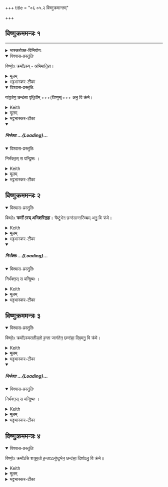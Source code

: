 +++
title = "०६ ०५.२ विष्णुक्रमान्तम्"

+++
<div class="js_include" url="/vedAH_yajuH/taittirIyam/sArasvata-vibhAgaH/saMhitA/sarva-prastutiH/1/6_aiShTika-yAjamAnAdi/05_2_viShNukramAntam"  newLevelForH1="1" includeTitle="true">

## विष्णुक्रममन्त्रः १
_______
<details><summary>भास्करोक्त-विनियोगः</summary>

9-12विष्णुक्रमान् क्रामति - विष्णोः क्रमोसीति ॥ 'विष्णुमुखा वै देवाः' इत्यादि ब्राह्मणम् ।
</details>
<details open><summary>विश्वास-प्रस्तुतिः</summary>

विष्णो॒ᳵ क्रमो᳚ऽस्य् - अभिमाति॒हा।
</details>
<details><summary>मूलम्</summary>

विष्णो॒ᳵ क्रमो᳚ऽस्यभिमाति॒हा ।
</details>
<details><summary>भट्टभास्कर-टीका</summary>

**विष्णोर्** भगवतस्त्रीन् लोकान् क्रामतः यः **क्रमः** पदविक्षेपः स एव त्वम् **असि** यो ममासि । विष्णोर् आत्मनश् चाभेदोपचाराद् एवम् उच्यते । ब्राह्मणं च भवति 'विष्णुरेव भूत्वा यजमानः' इत्यादि । 'नोदात्तोपदेशस्य' इति वृद्ध्यभावः ।

क्रमो विशेष्यते - **अभिमातिहा** अभिमातिः पाप्मा तस्य हन्ता त्वमसि, यतो विष्णोः क्रमोसि ।

यद्वा - यो **विष्णोः क्रमोस्यभिमातिहा** त्रिविक्रमरूपस्य भगवतः विष्णोः सर्वलोकाक्रमणक्षमः क्रमः पदविक्षेपः सर्वानिष्टहन्ता स एव त्वम् **असि** यो मदीयः क्रमः; 'अतस्तादृशेन त्वयानुक्रमेण विक्रमणेनाभिजयामि सर्वमप्रतिबन्धेन । 'वृत्तिसर्गतायनेषु क्रमः' इत्यात्मनेपदम् ।

</details>
<details open><summary>विश्वास-प्रस्तुतिः</summary>

गा॑य॒त्रेण॒ छन्द॑सा पृथि॒वीम् +++(विष्णुम्)+++ अनु॒ वि क्र॑मे।
</details>
<details><summary>Keith</summary>

Thou art the step of Visnu, smiting enmity; with the Gayatri metre I step across the earth;
</details>
<details><summary>मूलम्</summary>

गा॑य॒त्रेण॒ छन्द॑सा पृथि॒वीमनु॒ वि क्र॑मे ।
</details>
<details><summary>भट्टभास्कर-टीका</summary>

पूर्वं देवा गायत्र्यादिभिश् छन्दोभिः पृथिव्य्-आदीन् लोकान् अभ्यजयन्; अत इदमुच्यते - **गायत्रेण** छन्दसेति । गायत्र्याद्यात्मकत्वाच् च पृथिव्यादीनाम् । यथोक्तं - 'गायत्री वै पृथिवी' इत्यादि । तद्वदहमपि गायत्रेण छन्दसा पृथिवीमनुविक्रम इति । गायत्र्येव **गायत्रम्** । 'छन्दसः प्रत्ययविधाने नपुंसके स्वार्थ उपसङ्ख्यानम्' इत्यण्प्रत्ययः ।

पूर्वं विष्णुना क्रान्तां **पृथिवीं** पश्चादिदानीम् अहं **विक्रम** इत्यनोरर्थः ।
</details>
<div class="js_include" includetitle="false" newlevelforh1="5" unfilled url="/vedAH_yajuH/taittirIyam/sArasvata-vibhAgaH/saMhitA/yajuH/sarva-prastutiH/1/6_aiShTika-yAjamAnAdi/05_viShNukramAntam/nirbhaktaH.md">
<details open><summary><h5>निर्भक्तः ...{Loading}...</h5></summary>
<details open><summary>विश्वास-प्रस्तुतिः</summary>

निर्भ॑क्त॒स् स यन्द्वि॒ष्मः ।
</details>
<details><summary>Keith</summary>

excluded is he whom we hate.
</details>
<details><summary>मूलम्</summary>

निर्भ॑क्त॒स्स यन्द्वि॒ष्मः ।
</details>
<details><summary>भट्टभास्कर-टीका</summary>

इत्थं यस्माद्विष्णुरेव भूत्वाहं विक्रमे त्वं च यथा विष्णोः क्रमोसि अतो निर्भक्तः स मया क्रान्तया इतः पृथिव्या स निर्भक्तः निर्वासितो विनाशितोस्तु यं द्विष्मः । उपक्रमे श्रुतत्वादभिमातिर्गम्यते । 'गतिरनन्तरः' इति गतेः प्रकृतिस्वरत्वम् । एतेनोत्तरे व्याख्याताः ।
</details>
</details>
</div>  


## विष्णुक्रममन्त्रः २
<details open><summary>विश्वास-प्रस्तुतिः</summary>

विष्णो॒ᳵ **क्रमो᳚ ऽस्य् अभिशस्ति॒हा**।
त्रैष्टु॑भेन॒ छन्द॑सान्तरि॑ख्ष॒म् अनु॒ वि क्र॑मे।
</details>
<details><summary>Keith</summary>

Thou art the step of Visnu, smiting imprecations; with the Tristubh metre I step across the atmosphere;
</details>
<details><summary>मूलम्</summary>

विष्णो॒ᳵ क्रमो᳚ऽस्यभिशस्ति॒हा त्रैष्टु॑भेन॒ छन्द॑सान्तरि॑ख्ष॒मनु॒ वि क्र॑मे।
</details>
<details><summary>भट्टभास्कर-टीका</summary>

अभिशस्तिरभिशंसनं अकृतगर्होक्तिः । त्रिष्टुब्जगत्यनुष्टुप्शब्देभ्य उत्सादित्वादञ्, 'छन्दसः प्रत्ययविधाने' इत्यस्य प्राग्दीव्यतीयत्वात् ।
</details>
<div class="js_include" includetitle="false" newlevelforh1="5" unfilled url="/vedAH_yajuH/taittirIyam/sArasvata-vibhAgaH/saMhitA/yajuH/sarva-prastutiH/1/6_aiShTika-yAjamAnAdi/05_viShNukramAntam/nirbhaktaH.md">
<details open><summary><h5>निर्भक्तः ...{Loading}...</h5></summary>
<details open><summary>विश्वास-प्रस्तुतिः</summary>

निर्भ॑क्त॒स् स यन्द्वि॒ष्मः ।
</details>
<details><summary>Keith</summary>

excluded is he whom we hate.
</details>
<details><summary>मूलम्</summary>

निर्भ॑क्त॒स्स यन्द्वि॒ष्मः ।
</details>
<details><summary>भट्टभास्कर-टीका</summary>

इत्थं यस्माद्विष्णुरेव भूत्वाहं विक्रमे त्वं च यथा विष्णोः क्रमोसि अतो निर्भक्तः स मया क्रान्तया इतः पृथिव्या स निर्भक्तः निर्वासितो विनाशितोस्तु यं द्विष्मः । उपक्रमे श्रुतत्वादभिमातिर्गम्यते । 'गतिरनन्तरः' इति गतेः प्रकृतिस्वरत्वम् । एतेनोत्तरे व्याख्याताः ।
</details>
</details>
</div>  


## विष्णुक्रममन्त्रः ३
<details open><summary>विश्वास-प्रस्तुतिः</summary>

विष्णो॒ᳵ क्रमो᳚ऽस्यरातीय॒तो ह॒न्ता जाग॑तेन॒ छन्द॑सा॒ दिव॒मनु॒ वि क्र॑मे।
</details>
<details><summary>Keith</summary>

Thou art the step of Visnu, smiter of him who practiseth evil;  
with the Jagati metre I step across the sky;
</details>
<details><summary>मूलम्</summary>

विष्णो॒ᳵ क्रमो᳚ऽस्यरातीय॒तो ह॒न्ता जाग॑तेन॒ छन्द॑सा॒ दिव॒मनु॒ वि क्र॑मे।
</details>
<details><summary>भट्टभास्कर-टीका</summary>

अरातीयतः अरातित्वमस्माकमिच्छतः, अरातिं वात्मन इच्छतः हन्ता हन्तुमर्हः । 'अर्हे कृत्यतृचश्च' इति तृच् । 'शतुरनुमः' इति षष्ठ्या उदात्तत्वम् । हननशीलो वा हन्ता । ताच्च्छीलिकस्तृन् छान्दसमन्तोदातत्वम् ।
अरातीयत इति द्वितीयाबहुवचनम् ।
</details>
<div class="js_include" includetitle="false" newlevelforh1="5" unfilled url="/vedAH_yajuH/taittirIyam/sArasvata-vibhAgaH/saMhitA/yajuH/sarva-prastutiH/1/6_aiShTika-yAjamAnAdi/05_viShNukramAntam/nirbhaktaH.md">
<details open><summary><h5>निर्भक्तः ...{Loading}...</h5></summary>
<details open><summary>विश्वास-प्रस्तुतिः</summary>

निर्भ॑क्त॒स् स यन्द्वि॒ष्मः ।
</details>
<details><summary>Keith</summary>

excluded is he whom we hate.
</details>
<details><summary>मूलम्</summary>

निर्भ॑क्त॒स्स यन्द्वि॒ष्मः ।
</details>
<details><summary>भट्टभास्कर-टीका</summary>

इत्थं यस्माद्विष्णुरेव भूत्वाहं विक्रमे त्वं च यथा विष्णोः क्रमोसि अतो निर्भक्तः स मया क्रान्तया इतः पृथिव्या स निर्भक्तः निर्वासितो विनाशितोस्तु यं द्विष्मः । उपक्रमे श्रुतत्वादभिमातिर्गम्यते । 'गतिरनन्तरः' इति गतेः प्रकृतिस्वरत्वम् । एतेनोत्तरे व्याख्याताः ।
</details>
</details>
</div>  



## विष्णुक्रममन्त्रः ४
<details open><summary>विश्वास-प्रस्तुतिः</summary>

विष्णो॒ᳵ क्रमो॑ऽसि शत्रूय॒तो ह॒न्ताऽऽनु॑ष्टुभेन॒ छन्द॑सा॒ दिशोऽनु॒ वि क्र॑मे॥
</details>
<details><summary>Keith</summary>

Thou art the step of Visnu, smiter of the hostile one;  
with the Anustubh metre I stop across the quarters;
</details>
<details><summary>मूलम्</summary>

विष्णो॒ᳵ क्रमो॑ऽसि शत्रूय॒तो ह॒न्ताऽऽनु॑ष्टुभेन॒ छन्द॑सा॒ दिशोऽनु॒ वि क्र॑मे॥
</details>
<details><summary>भट्टभास्कर-टीका</summary>

एवं शत्रूयत इत्यत्रापि  +++(द्वितीयाबहुवचनम् ।)+++ वेदितव्यम् ॥

इति षष्ठे पञ्चमोनुवाकः ॥
</details>

</div>